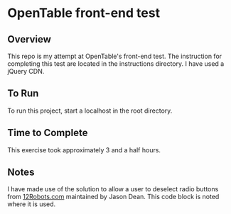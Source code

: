 # OpenTable front-end test

## Overview

This repo is my attempt at OpenTable's front-end test. The instruction for completing this test are located in the instructions directory. I have used a jQuery CDN.

## To Run

To run this project, start a localhost in the root directory.

## Time to Complete

This exercise took approximately 3 and a half hours.

## Notes

I have made use of the solution to allow a user to deselect radio buttons from [12Robots.com](http://www.12robots.com/index.cfm/2009/6/9/Unselecting-Radio-Buttons-with-jQuery) maintained by Jason Dean. This code block is noted where it is used.